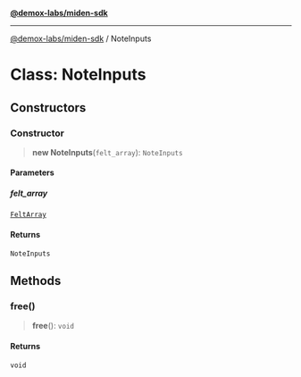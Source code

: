 [**@demox-labs/miden-sdk**](../README.md)

***

[@demox-labs/miden-sdk](../README.md) / NoteInputs

# Class: NoteInputs

## Constructors

### Constructor

> **new NoteInputs**(`felt_array`): `NoteInputs`

#### Parameters

##### felt\_array

[`FeltArray`](FeltArray.md)

#### Returns

`NoteInputs`

## Methods

### free()

> **free**(): `void`

#### Returns

`void`
